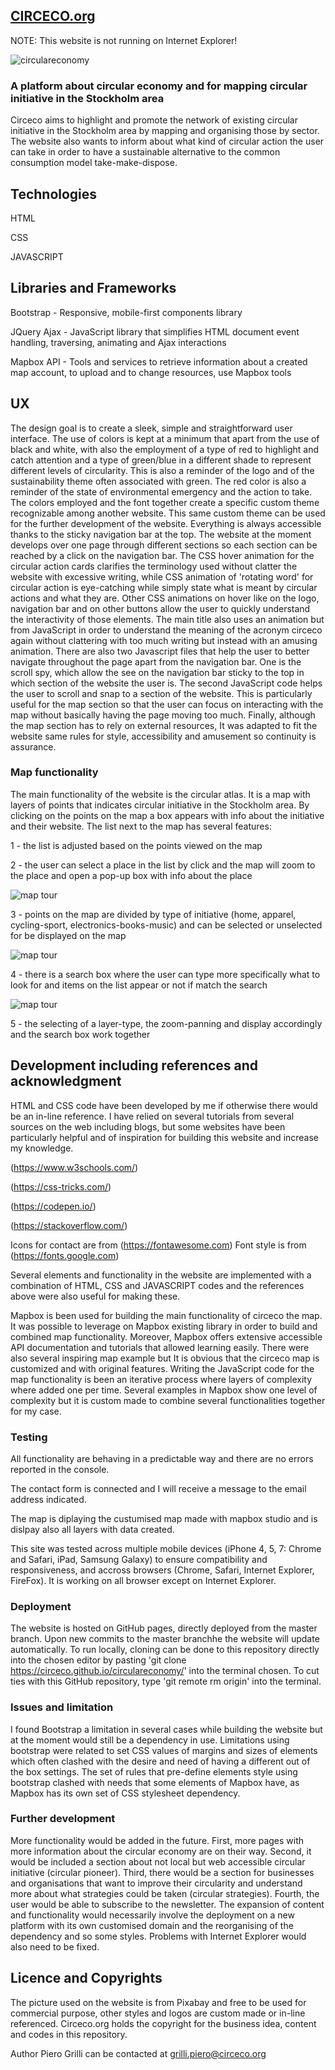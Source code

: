 ## [CIRCECO.org](https://circeco.github.io/circulareconomy/)

NOTE: This website is not running on Internet Explorer!  

![circulareconomy](https://circeco.github.io/circulareconomy/assets/img/demo/home_page.jpg)

### A platform about circular economy and for mapping circular initiative in the Stockholm area
Circeco aims to highlight and promote the network of existing circular initiative in the Stockholm area by mapping and organising those by sector. The website also wants to inform about what kind of circular action the user can take in order to have a sustainable alternative to the common consumption model take-make-dispose. 

## Technologies 

HTML

CSS 

JAVASCRIPT

## Libraries and Frameworks 

Bootstrap - Responsive, mobile-first components library 

JQuery Ajax - JavaScript library that simplifies HTML document event handling, traversing, animating and Ajax interactions 

Mapbox API - Tools and services to retrieve information about a created map account, to upload and to change resources, use Mapbox tools


## UX
The design goal is to create a sleek, simple and straightforward user interface. The use of colors is kept at a minimum that apart from the use of black and white, with also the employment of a type of red to highlight and catch attention and a type of green/blue in a different shade to represent different levels of circularity. This is also a reminder of the logo and of the sustainability theme often associated with green. The red color is also a reminder of the state of environmental emergency and the action to take. The colors employed and the font together create a specific custom theme recognizable among another website. This same custom theme can be used for the further development of the website. 
Everything is always accessible thanks to the sticky navigation bar at the top. The website at the moment develops over one page through different sections so each section can be reached by a click on the navigation bar. 
The CSS hover animation for the circular action cards clarifies the terminology used without clatter the website with excessive writing, while CSS animation of 'rotating word' for circular action is eye-catching while simply state what is meant by circular actions and what they are. Other CSS animations on hover like on the logo, navigation bar and on other buttons allow the user to quickly understand the interactivity of those elements. 
The main title also uses an animation but from JavaScript in order to understand the meaning of the acronym circeco again without clattering with too much writing but instead with an amusing animation. There are also two Javascript files that help the user to better navigate throughout the page apart from the navigation bar. One is the scroll spy, which allow the see on the navigation bar sticky to the top in which section of the website the user is. The second JavaScript code helps the user to scroll and snap to a section of the website. This is particularly useful for the map section so that the user can focus on interacting with the map without basically having the page moving too much. 
Finally, although the map section has to rely on external resources, It was adapted to fit the website same rules for style, accessibility and amusement so continuity is assurance. 

### Map functionality

The main functionality of the website is the circular atlas. It is a map with layers of points that indicates circular initiative in the Stockholm area. By clicking on the points on the map a box appears with info about the initiative and their website. The list next to the map has several features: 

1 - the list is adjusted based on the points viewed on the map 

2 - the user can select a place in the list by click and the map will zoom to the place and open a pop-up box with info about the place

![map tour](https://circeco.github.io/circulareconomy/assets/img/demo/map-click.gif)

3 - points on the map are divided by type of initiative (home, apparel, cycling-sport, electronics-books-music) and can be selected or unselected for be displayed on the map 

![map tour](https://circeco.github.io/circulareconomy/assets/img/demo/map-list.gif)

4 - there is a search box where the user can type more specifically what to look for and items on the list appear or not if match the search

![map tour](https://circeco.github.io/circulareconomy/assets/img/demo/map-search.gif)

5 - the selecting of a layer-type, the zoom-panning and display accordingly and the search box work together 


## Development including references and acknowledgment 
HTML and CSS code have been developed by me if otherwise there would be an in-line reference. I have relied on several tutorials from several sources on the web including blogs, but some websites have been particularly helpful and of inspiration for building this website and increase my knowledge. 

(https://www.w3schools.com/) 

(https://css-tricks.com/)

(https://codepen.io/)

(https://stackoverflow.com/)

Icons for contact are from (https://fontawesome.com)
Font style is from (https://fonts.google.com)

Several elements and functionality in the website are implemented with a combination of HTML, CSS and JAVASCRIPT codes and the references above were also useful for making these. 

Mapbox is been used for building the main functionality of circeco the map. It was possible to leverage on Mapbox existing library in order to build and combined map functionality. Moreover, Mapbox offers extensive accessible API documentation and tutorials that allowed learning easily. There were also several inspiring map example but It is obvious that the circeco map is customized and with original features. Writing the JavaScript code for the map functionality is been an iterative process where layers of complexity where added one per time. Several examples in Mapbox show one level of complexity but it is custom made to combine several functionalities together for my case. 

### Testing

All functionality are behaving in a predictable way and there are no errors reported in the console. 

The contact form is connected and I will receive a message to the email address indicated. 

The map is diplaying the custumised map made with mapbox studio and is dislpay also all layers with data created. 

This site was tested across multiple mobile devices (iPhone 4, 5, 7: Chrome and Safari, iPad, Samsung Galaxy) to ensure compatibility and responsiveness, and accross browsers (Chrome, Safari, Internet Explorer, FireFox). It is working on all browser except on Internet Explorer. 


### Deployment 
The website is hosted on GitHub pages, directly deployed from the master branch. Upon new commits to the master branchhe the website will update automatically. To run locally, cloning can be done to this repository directly into the chosen editor by pasting 'git clone https://circeco.github.io/circulareconomy/' into the terminal chosen. To cut ties with this GitHub repository, type 'git remote rm origin' into the terminal.

### Issues and limitation
I found Bootstrap a limitation in several cases while building the website but at the moment would still be a dependency in use. 
Limitations using bootstrap were related to set CSS values of margins and sizes of elements which often clashed with the desire and need of having a different out of the box settings. The set of rules that pre-define elements style using bootstrap clashed with needs that some elements of Mapbox have, as Mapbox has its own set of CSS stylesheet dependency. 


### Further development 
More functionality would be added in the future. First, more pages with more information about the circular economy are on their way. Second, it would be included a section about not local but web accessible circular initiative (circular pioneer). Third, there would be a section for businesses and organisations that want to improve their circularity and understand more about what strategies could be taken (circular strategies). Fourth, the user would be able to subscribe to the newsletter. The expansion of content and functionality would necessarily involve the deployment on a new platform with its own customised domain and the reorganising of the dependency and so some styles. Problems with Internet Explorer would also need to be fixed. 


## Licence and Copyrights 
The picture used on the website is from Pixabay and free to be used for commercial purpose, other styles and logos are custom made or in-line referenced. 
Circeco.org holds the copyright for the business idea, content and codes in this repository. 

Author Piero Grilli can be contacted at grilli.piero@circeco.org
